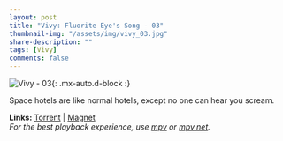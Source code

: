 ```yaml
---
layout: post
title: "Vivy: Fluorite Eye's Song - 03"
thumbnail-img: "/assets/img/vivy_03.jpg"
share-description: ""
tags: [Vivy]
comments: false
---
```


![Vivy - 03](/assets/img/vivy_03.jpg){: .mx-auto.d-block :}

Space hotels are like normal hotels, except no one can hear you scream.
<!-- excerpt-end -->

**Links:** [Torrent](https://nyaa.si/view/1375599) | [Magnet](magnet:?xt=urn:btih:8b44c073c1f1cdb54a292fd122454eac82074c52&dn=%5BYameteTomete%5D%20Vivy%20-%20Fluorite%20Eye%27s%20Song%20-%2003%20%5B5E81BD7B%5D.mkv&tr=http%3A%2F%2Fnyaa.tracker.wf%3A7777%2Fannounce&tr=udp%3A%2F%2Fopen.stealth.si%3A80%2Fannounce&tr=udp%3A%2F%2Ftracker.opentrackr.org%3A1337%2Fannounce&tr=udp%3A%2F%2Fexodus.desync.com%3A6969%2Fannounce&tr=udp%3A%2F%2Ftracker.torrent.eu.org%3A451%2Fannounce) <br>
*For the best playback experience, use [mpv](https://mpv.io/) or [mpv.net](https://github.com/mpvnet-player/mpv.net/releases).*

